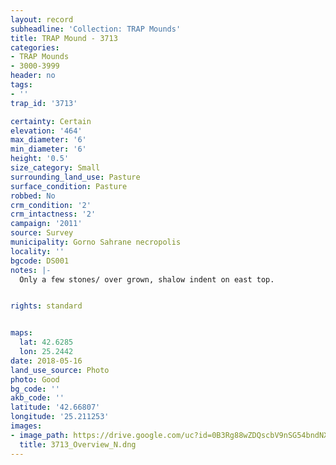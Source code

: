 ```yaml
---
layout: record
subheadline: 'Collection: TRAP Mounds'
title: TRAP Mound - 3713
categories:
- TRAP Mounds
- 3000-3999
header: no
tags:
- ''
trap_id: '3713'

certainty: Certain
elevation: '464'
max_diameter: '6'
min_diameter: '6'
height: '0.5'
size_category: Small
surrounding_land_use: Pasture
surface_condition: Pasture
robbed: No
crm_condition: '2'
crm_intactness: '2'
campaign: '2011'
source: Survey
municipality: Gorno Sahrane necropolis
locality: ''
bgcode: DS001
notes: |-
  Only a few stones/ over grown, shalow indent on east top.


rights: standard


maps:
  lat: 42.6285
  lon: 25.2442
date: 2018-05-16
land_use_source: Photo
photo: Good
bg_code: ''
akb_code: ''
latitude: '42.66807'
longitude: '25.211253'
images:
- image_path: https://drive.google.com/uc?id=0B3Rg88wZDQscbV9nSG54bndNX00
  title: 3713_Overview_N.dng
---
```


